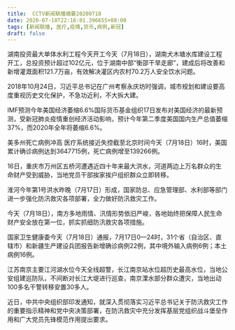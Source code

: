 ```yaml
---
title:  CCTV新闻联播摘要20200718
date: 2020-07-18T22:16:01.396655+08:00
tags: [新闻联播, 医疗,疫情,货币,病例,新冠]
draft: false
---
```


湖南投资最大单体水利工程今天开工今天（7月18日），湖南犬木塘水库建设工程开工，总投资预计超过102亿元，位于湖南中部“衡邵干旱走廊”，建成后将改善和新增灌溉面积121.7万亩，有效解决灌区内农村70.2万人安全饮水问题。

2018年10月24日，习近平总书记在广州考察永庆坊时强调，城市规划和建设要高度重视历史文化保护，不急功近利，不大拆大建。

IMF预测今年美国经济萎缩6.6%国际<span class="keywords_fund">货币</span>基金组织17日发布对美国经济的最新预测，受<span class="keywords_content">新冠</span>肺炎<span class="keywords_content">疫情</span>重创经济活动影响，预计今年第二季度美国国内生产总值萎缩37%，而2020年全年将萎缩6.6%。

美多州死亡<span class="keywords_content">病例</span>冲高 <span class="keywords_fund">医疗</span>系统接近失控截至北京时间今天（7月18日）16时，美国累计确诊<span class="keywords_content">病例</span>达到3647715例，死亡<span class="keywords_content">病例</span>增至139266例。

16日，重庆市万州区五桥河遭遇近四十年来最大洪水，河道两边上万名群众的生命财产受到威胁，当地党员干部挨家挨户组织群众立即转移。

淮河今年第1号洪水昨晚（7月17日）形成，国家防总、应急管理部、水利部等部门进一步强化防汛救灾各项部署，全力做好防汛救灾工作。

今天（7月18日），南方多地雨情、汛情形势依旧严峻，各地始终把保障人民生命财产安全放在第一位，抓实抓细防汛救灾各项措施。

国家卫生健康委今天（7月18日）通报，7月17日0—24时，31个省（自治区、直辖市）和新疆生产建设兵团报告新增确诊<span class="keywords_content">病例</span>22例，其中境外输入<span class="keywords_content">病例</span>6例；本土<span class="keywords_content">病例</span>16例。

江苏南京主要江河湖水位今天全线超警，长江南京站水位超历史最高水位，当地公安组建巡防队，不间断对长江大堤进行巡查，南京溧水部分群众遭灾，当地出动100多名干警转移安置30多人。

近日，中共中央组织部印发通知，就深入贯彻落实习近平总书记关于防汛救灾工作的重要指示精神和党中央决策部署，在防汛救灾中充分发挥基层党组织战斗堡垒作用和广大党员先锋模范作用提出要求。
